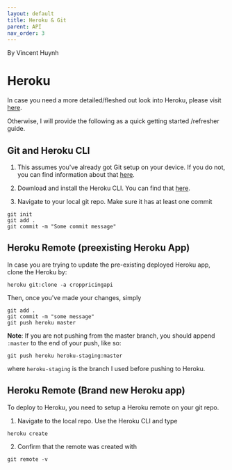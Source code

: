 ```yaml
---
layout: default
title: Heroku & Git
parent: API
nav_order: 3
---
```


By Vincent Huynh

# Heroku

In case you need a more detailed/fleshed out look into Heroku, please visit [here](https://devcenter.heroku.com/articles/git#prerequisites-install-git-and-the-heroku-cli).

Otherwise, I will provide the following as a quick getting started /refresher guide.

## Git and Heroku CLI

1. This assumes you've already got Git setup on your device. If you do not, you can find information about that [here](https://git-scm.com/book/en/v2/Getting-Started-Installing-Git).

2. Download and install the Heroku CLI. You can find that [here](https://devcenter.heroku.com/articles/heroku-cli#download-and-install).

3. Navigate to your local git repo. Make sure it has at least one commit

```
git init
git add .
git commit -m "Some commit message"
```

## Heroku Remote (preexisting Heroku App)

In case you are trying to update the pre-existing deployed Heroku app, clone the Heroku by:

```
heroku git:clone -a croppricingapi
```

Then, once you've made your changes, simply

```
git add .
git commit -m "some message"
git push heroku master
```

**Note**: If you are not pushing from the master branch, you should append `:master` to the end of your push, like so:

```
git push heroku heroku-staging:master
```

where `heroku-staging` is the branch I used before pushing to Heroku.

## Heroku Remote (Brand new Heroku app)

To deploy to Heroku, you need to setup a Heroku remote on your git repo.

1. Navigate to the local repo. Use the Heroku CLI and type

```
heroku create
```

2. Confirm that the remote was created with

```
git remote -v
```

